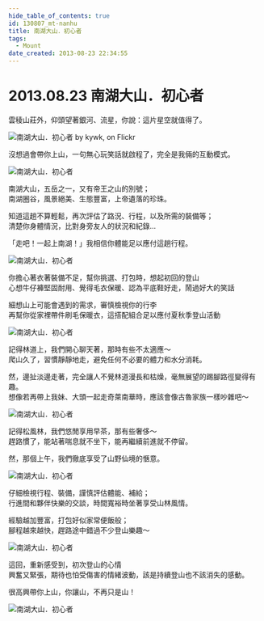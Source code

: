 ```yaml
---
hide_table_of_contents: true
id: 130807_mt-nanhu
title: 南湖大山．初心者
tags:
  - Mount
date_created: 2013-08-23 22:34:55
---
```


2013.08.23 南湖大山．初心者
========================

雲稜山莊外，仰頭望著銀河、流星，你說：這片星空就值得了。

![南湖大山．初心者 by kywk, on Flickr](http://farm4.staticflickr.com/3783/9578440845_a6e5297b8b_c.jpg)

沒想過會帶你上山，一句無心玩笑話就啟程了，完全是我倆的互動模式。

![南湖大山．初心者](http://farm4.staticflickr.com/3774/9578456681_dd6cbd8cc1_c.jpg)

南湖大山，五岳之一，又有帝王之山的別號；  
南湖圈谷，風景絕美、生態豐富，上帝遺落的珍珠。

知道這趟不算輕鬆，再次評估了路況、行程，以及所需的裝備等；  
清楚你身體情況，比對身旁友人的狀況和紀錄...

「走吧！一起上南湖！」我相信你體能足以應付這趟行程。

![南湖大山．初心者](http://farm4.staticflickr.com/3730/9581217054_2da2920c53_c.jpg)

你擔心著衣著裝備不足，幫你挑選、打包時，想起初回的登山  
心想牛仔褲堅固耐用、覺得毛衣保暖、認為平底鞋好走，鬧過好大的笑話

細想山上可能會遇到的需求，審慎檢視你的行李  
再幫你從家裡帶件刷毛保暖衣，這搭配組合足以應付夏秋季登山活動

![南湖大山．初心者](http://farm8.staticflickr.com/7291/9581231476_9ea7f08a59_c.jpg)

記得林道上，我們開心聊天著，那時有些不太適應～  
爬山久了，習慣靜靜地走，避免任何不必要的體力和水分消耗。

然，邊扯淡邊走著，完全讓人不覺林道漫長和枯燥，毫無展望的踢腳路徑變得有趣。  
想像若再帶上我妹、大頭一起走奇萊南華時，應該會像古魯家族一樣吵雜吧～

![南湖大山．初心者](http://farm4.staticflickr.com/3762/9578387387_80fe24cc4e_c.jpg)

記得松風林，我們悠閒享用早茶，那有些奢侈～  
趕路慣了，能站著喘息就不坐下，能再繼續前進就不停留。

然，那個上午，我們徹底享受了山野仙境的愜意。

![南湖大山．初心者](http://farm6.staticflickr.com/5474/9578400505_4026d57932_c.jpg)

仔細檢視行程、裝備，謹慎評估體能、補給；  
行進間和夥伴快樂的交談，時間寬裕時坐著享受山林風情。

經驗越加豐富，打包好似家常便飯般；  
腳程越來越快，趕路途中錯過不少登山樂趣～

![南湖大山．初心者](http://farm6.staticflickr.com/5442/9581180346_a038e166e4_c.jpg)

這回，重新感受到，初次登山的心情  
興奮又緊張，期待也怕受傷害的情緒波動，該是持續登山也不該消失的感動。

很高興帶你上山，你讓山，不再只是山！

![南湖大山．初心者](http://farm3.staticflickr.com/2836/9581238158_ca51613984_c.jpg)
